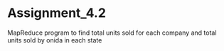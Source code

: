 # Assignment_4.2
MapReduce program to find total units sold for each company and total units sold by onida in each state
